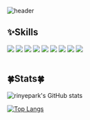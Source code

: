 ![header](https://capsule-render.vercel.app/api?type=rect&color=gradient&customColorList=3&height=200&section=header&text=rinyepark's%20Github&fontSize=70&animation=twinkling)

## ✨Skills
<div align=left> 
  <img src="https://img.shields.io/badge/Python-3776AB?style=flat-square&logo=python&logoColor=white"/>
  <img src="https://img.shields.io/badge/Jupyter-F37626?style=flat-square&logo=Jupyter&logoColor=white"/>
  <img src="https://img.shields.io/badge/Java-007396?style=flat-square&logo=JAVA&logoColor=white"> 
  <img src="https://img.shields.io/badge/oracle-F80000?style=flat-square&logo=oracle&logoColor=white">
  <img src="https://img.shields.io/badge/javascript-F7DF1E?style=flat-square&logo=javascript&logoColor=black"> 
  <img src="https://img.shields.io/badge/R-276DC3?style=flat-square&logo=R&logoColor=black"> 
  <img src="https://img.shields.io/badge/C++-00599C?style=flat-square&logo=c%2B%2B&logoColor=black"> 
  <img src="https://img.shields.io/badge/HTML-E34F26?style=flat-square&logo=html5&logoColor=black">
  <img src="https://img.shields.io/badge/CSS-1572B6?style=flat-square&logo=css3&logoColor=black"> 
</div>

<br/>

## 🍀Stats🍀
![rinyepark's GitHub stats](https://github-readme-stats.vercel.app/api?username=rinyepark&show_icons=true&theme=dracula )


[![Top Langs](https://github-readme-stats.vercel.app/api/top-langs/?username=rinyepark&layout=compact&theme=dracula )](https://github.com/anuraghazra/github-readme-stats)

